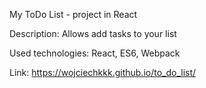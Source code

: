 My ToDo List - project in React



Description: Allows add tasks to your list


Used technologies: React, ES6, Webpack


Link: 
https://wojciechkkk.github.io/to_do_list/
